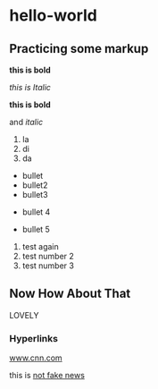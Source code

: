 # hello-world
## Practicing some markup
**this is bold**

*this is Italic* 

**this is bold** 

and *italic*

1. la
2. di
3. da
- bullet
- bullet2
- bullet3
+ bullet 4
* bullet 5
1. test again
1. test number 2
1. test number 3

## Now How About That
LOVELY

### Hyperlinks
www.cnn.com

this is [not fake news](www.cnn.com)
